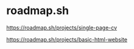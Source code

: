# roadmap.sh

https://roadmap.sh/projects/single-page-cv

https://roadmap.sh/projects/basic-html-website
